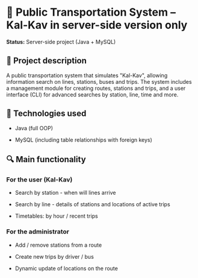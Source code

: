 # 🚌 Public Transportation System – Kal-Kav in server-side version only

**Status:** Server-side project (Java + MySQL)

## 🎯 Project description

A public transportation system that simulates "Kal-Kav", allowing information search on lines, stations, buses and trips.
The system includes a management module for creating routes, stations and trips, and a user interface (CLI) for advanced searches by station, line, time and more.

## 🧰 Technologies used

- Java (full OOP)

- MySQL (including table relationships with foreign keys)

## 🔍 Main functionality

### For the user (Kal-Kav)

- Search by station - when will lines arrive

- Search by line - details of stations and locations of active trips

- Timetables: by hour / recent trips

### For the administrator

- Add / remove stations from a route

- Create new trips by driver / bus

- Dynamic update of locations on the route
